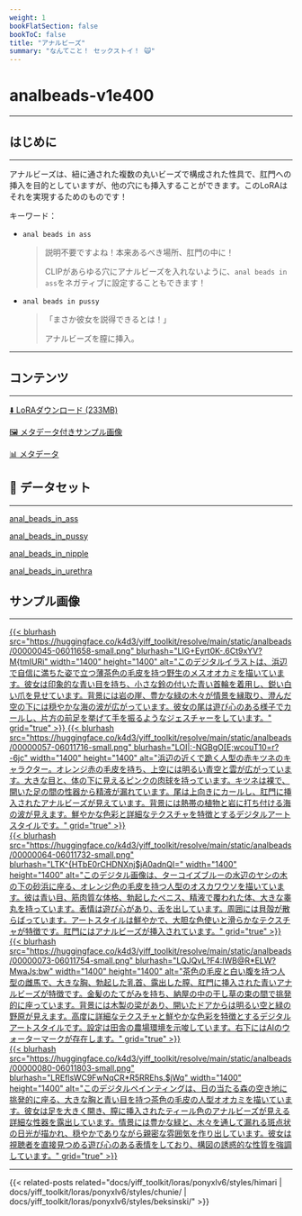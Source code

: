 ```yaml
---
weight: 1
bookFlatSection: false
bookToC: false
title: "アナルビーズ"
summary: "なんてこと！ セックストイ！ 🙀"
---
```


<!--markdownlint-disable MD025 MD033 MD034 -->

# analbeads-v1e400

---

## はじめに

---

アナルビーズは、紐に通された複数の丸いビーズで構成された性具で、肛門への挿入を目的としていますが、他の穴にも挿入することができます。このLoRAはそれを実現するためのものです！

キーワード：

- `anal beads in ass`

  > 説明不要ですよね！本来あるべき場所、肛門の中に！
  >
  > CLIPがあらゆる穴にアナルビーズを入れないように、`anal beads in ass`をネガティブに設定することもできます！

- `anal beads in pussy`

  > 「まさか彼女を説得できるとは！」
  >
  > アナルビーズを膣に挿入。

---

## コンテンツ

---

[⬇️ LoRAダウンロード (233MB)](https://huggingface.co/k4d3/yiff_toolkit/resolve/main/ponyxl_loras/analbeads-v1e400.safetensors?download=true)

<!--
[⬇️ 圧縮版LoRAダウンロード ({}MB)](https://huggingface.co/k4d3/yiff_toolkit/resolve/main/ponyxl_loras_shrunk_2/{}.safetensors?download=true)
-->

[🖼️ メタデータ付きサンプル画像](https://huggingface.co/k4d3/yiff_toolkit/tree/main/static/{})

[📊 メタデータ](https://huggingface.co/k4d3/yiff_toolkit/raw/main/ponyxl_loras/analbeads-v1e400.json)

## 📐 データセット

---

[anal_beads_in_ass](https://huggingface.co/datasets/k4d3/furry/tree/main/anal_beads_in_ass)

[anal_beads_in_pussy](https://huggingface.co/datasets/k4d3/furry/tree/main/anal_beads_in_pussy)

[anal_beads_in_nipple](https://huggingface.co/datasets/k4d3/furry/tree/main/anal_beads_in_nipple)

[anal_beads_in_urethra](https://huggingface.co/datasets/k4d3/furry/tree/main/anal_beads_in_urethra)

## サンプル画像

---

<div class="image-grid">
  <div class="image-grid-container">
    <a href="https://huggingface.co/k4d3/yiff_toolkit/resolve/main/static/analbeads/00000045-06011658.png">
      {{< blurhash
          src="https://huggingface.co/k4d3/yiff_toolkit/resolve/main/static/analbeads/00000045-06011658-small.png"
          blurhash="LIG+Eyrt0K-.6Ct9xYV?M{tmIURi"
          width="1400"
          height="1400"
          alt="このデジタルイラストは、浜辺で自信に満ちた姿で立つ薄茶色の毛皮を持つ野生のメスオオカミを描いています。彼女は印象的な青い目を持ち、小さな鈴の付いた青い首輪を着用し、鋭い白い爪を見せています。背景には岩の崖、豊かな緑の木々が情景を縁取り、澄んだ空の下には穏やかな海の波が広がっています。彼女の尾は遊び心のある様子でカールし、片方の前足を挙げて手を振るようなジェスチャーをしています。"
          grid="true"
      >}}
    </a>
    <a href="https://huggingface.co/k4d3/yiff_toolkit/resolve/main/static/analbeads/00000057-06011716.png">
      {{< blurhash
          src="https://huggingface.co/k4d3/yiff_toolkit/resolve/main/static/analbeads/00000057-06011716-small.png"
          blurhash="LOI|:-NGBgO[E;wcouT10=r?-6jc"
          width="1400"
          height="1400"
          alt="浜辺の近くで跪く人型の赤キツネのキャラクター。オレンジ赤の毛皮を持ち、上空には明るい青空と雲が広がっています。大きな目と、体の下に見えるピンクの肉球を持っています。キツネは裸で、開いた足の間の性器から精液が漏れています。尾は上向きにカールし、肛門に挿入されたアナルビーズが見えています。背景には熱帯の植物と岩に打ち付ける海の波が見えます。鮮やかな色彩と詳細なテクスチャを特徴とするデジタルアートスタイルです。"
          grid="true"
      >}}
    </a>
  </div>
</div>
<div class="image-grid">
  <div class="image-grid-container">
    <a href="https://huggingface.co/k4d3/yiff_toolkit/resolve/main/static/analbeads/00000064-06011732.png">
      {{< blurhash
          src="https://huggingface.co/k4d3/yiff_toolkit/resolve/main/static/analbeads/00000064-06011732-small.png"
          blurhash="LTK^{HTbE0rCHDNXnj$jA0adnQI="
          width="1400"
          height="1400"
          alt="このデジタル画像は、ターコイズブルーの水辺のヤシの木の下の砂浜に座る、オレンジ色の毛皮を持つ人型のオスカワウソを描いています。彼は青い目、筋肉質な体格、勃起したペニス、精液で覆われた体、大きな睾丸を持っています。表情は遊び心があり、舌を出しています。周囲には貝殻が散らばっています。アートスタイルは鮮やかで、大胆な色使いと滑らかなテクスチャが特徴です。肛門にはアナルビーズが挿入されています。"
          grid="true"
      >}}
    </a>
    <a href="https://huggingface.co/k4d3/yiff_toolkit/resolve/main/static/analbeads/00000073-06011754.png">
      {{< blurhash
          src="https://huggingface.co/k4d3/yiff_toolkit/resolve/main/static/analbeads/00000073-06011754-small.png"
          blurhash="LQJQvL?F4:IWB@R*ELW?MwaJs:bw"
          width="1400"
          height="1400"
          alt="茶色の毛皮と白い腹を持つ人型の雌馬で、大きな胸、勃起した乳首、露出した膣、肛門に挿入された青いアナルビーズが特徴です。金髪のたてがみを持ち、納屋の中の干し草の束の間で挑発的に座っています。背景には木製の梁があり、開いたドアからは明るい空と緑の野原が見えます。高度に詳細なテクスチャと鮮やかな色彩を特徴とするデジタルアートスタイルです。設定は田舎の農場環境を示唆しています。右下にはAIのウォーターマークが存在します。"
          grid="true"
      >}}
    </a>
  </div>
</div>
<div class="image-grid">
  <div class="image-grid-container">
    <a href="https://huggingface.co/k4d3/yiff_toolkit/resolve/main/static/analbeads/00000080-06011803.png">
      {{< blurhash
          src="https://huggingface.co/k4d3/yiff_toolkit/resolve/main/static/analbeads/00000080-06011803-small.png"
          blurhash="LREflsWC9FwNqCR*R5RREhs.$jWq"
          width="1400"
          height="1400"
          alt="このデジタルペインティングは、日の当たる森の空き地に挑発的に座る、大きな胸と青い目を持つ茶色の毛皮の人型オオカミを描いています。彼女は足を大きく開き、膣に挿入されたティール色のアナルビーズが見える詳細な性器を露出しています。情景には豊かな緑と、木々を通して漏れる斑点状の日光が描かれ、穏やかでありながら親密な雰囲気を作り出しています。彼女は視聴者を直接見つめる遊び心のある表情をしており、構図の誘惑的な性質を強調しています。"
          grid="true"
      >}}
    </a>
  </div>
</div>

---

<!--
HUGO_SEARCH_EXCLUDE_START
-->
{{< related-posts related="docs/yiff_toolkit/loras/ponyxlv6/styles/himari | docs/yiff_toolkit/loras/ponyxlv6/styles/chunie/ | docs/yiff_toolkit/loras/ponyxlv6/styles/beksinski/" >}}
<!--
HUGO_SEARCH_EXCLUDE_END
-->
